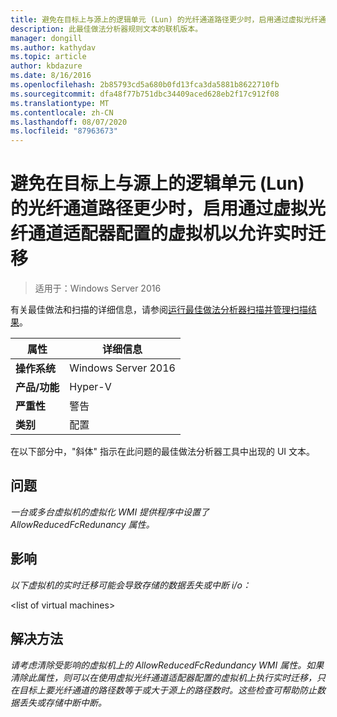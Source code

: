 ```yaml
---
title: 避免在目标上与源上的逻辑单元 (Lun) 的光纤通道路径更少时，启用通过虚拟光纤通道适配器配置的虚拟机以允许实时迁移
description: 此最佳做法分析器规则文本的联机版本。
manager: dongill
ms.author: kathydav
ms.topic: article
author: kbdazure
ms.date: 8/16/2016
ms.openlocfilehash: 2b85793cd5a680b0fd13fca3da5881b8622710fb
ms.sourcegitcommit: dfa48f77b751dbc34409aced628eb2f17c912f08
ms.translationtype: MT
ms.contentlocale: zh-CN
ms.lasthandoff: 08/07/2020
ms.locfileid: "87963673"
---
```

# <a name="avoid-enabling-virtual-machines-configured-with-virtual-fibre-channel-adapters-to-allow-live-migrations-when-there-are-fewer-paths-to-fibre-channel-logical-units-luns-on-the-destination-than-on-the-source"></a>避免在目标上与源上的逻辑单元 (Lun) 的光纤通道路径更少时，启用通过虚拟光纤通道适配器配置的虚拟机以允许实时迁移

>适用于：Windows Server 2016

有关最佳做法和扫描的详细信息，请参阅[运行最佳做法分析器扫描并管理扫描结果](https://go.microsoft.com/fwlink/p/?LinkID=223177)。

|属性|详细信息|
|-|-|
|**操作系统**|Windows Server 2016|
|**产品/功能**|Hyper-V|
|**严重性**|警告|
|**类别**|配置|

在以下部分中，"斜体" 指示在此问题的最佳做法分析器工具中出现的 UI 文本。

## <a name="issue"></a>**问题**
*一台或多台虚拟机的虚拟化 WMI 提供程序中设置了 AllowReducedFcRedunancy 属性。*

## <a name="impact"></a>**影响**
*以下虚拟机的实时迁移可能会导致存储的数据丢失或中断 i/o：*

\<list of virtual machines>

## <a name="resolution"></a>**解决方法**
*请考虑清除受影响的虚拟机上的 AllowReducedFcRedundancy WMI 属性。如果清除此属性，则可以在使用虚拟光纤通道适配器配置的虚拟机上执行实时迁移，只在目标上要光纤通道的路径数等于或大于源上的路径数时。这些检查可帮助防止数据丢失或存储中断中断。*